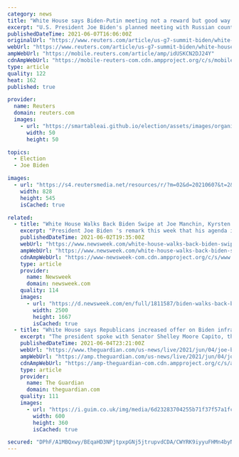 ```yaml
---
category: news
title: "White House says Biden-Putin meeting not a reward but good way to manage ties"
excerpt: "U.S. President Joe Biden's planned meeting with Russian counterpart Vladimir Putin is not a \"reward\" for Putin but instead the most effective way to hear directly from him to understand and manage the differences between Washington and Moscow,"
publishedDateTime: 2021-06-07T16:06:00Z
originalUrl: "https://www.reuters.com/article/us-g7-summit-biden/white-house-says-biden-putin-meeting-not-a-reward-but-good-way-to-manage-ties-idUSKCN2DJ24Y"
webUrl: "https://www.reuters.com/article/us-g7-summit-biden/white-house-says-biden-putin-meeting-not-a-reward-but-good-way-to-manage-ties-idUSKCN2DJ24Y"
ampWebUrl: "https://mobile.reuters.com/article/amp/idUSKCN2DJ24Y"
cdnAmpWebUrl: "https://mobile-reuters-com.cdn.ampproject.org/c/s/mobile.reuters.com/article/amp/idUSKCN2DJ24Y"
type: article
quality: 122
heat: 162
published: true

provider:
  name: Reuters
  domain: reuters.com
  images:
    - url: "https://smartableai.github.io/election/assets/images/organizations/reuters.com-50x50.jpg"
      width: 50
      height: 50

topics:
  - Election
  - Joe Biden

images:
  - url: "https://s4.reutersmedia.net/resources/r/?m=02&d=20210607&t=2&i=1564817374&w=&fh=545px&fw=&ll=&pl=&sq=&r=LYNXNPEH56158"
    width: 828
    height: 545
    isCached: true

related:
  - title: "White House Walks Back Biden Swipe at Joe Manchin, Kyrsten Sinema, Calls Them 'Good Partners'"
    excerpt: "President Joe Biden 's remark this week that his agenda is being thwarted, in part, because of \"two [Democratic] members of the Senate who vote more with my Republican friends\" was never intended to be a criticism of conservative Democratic Senators Joe Manchin and Kyrsten Sinema,"
    publishedDateTime: 2021-06-02T19:35:00Z
    webUrl: "https://www.newsweek.com/white-house-walks-back-biden-swipe-joe-manchin-kyrsten-sinema-calls-them-good-partners-1596980"
    ampWebUrl: "https://www.newsweek.com/white-house-walks-back-biden-swipe-joe-manchin-kyrsten-sinema-calls-them-good-partners-1596980?amp=1"
    cdnAmpWebUrl: "https://www-newsweek-com.cdn.ampproject.org/c/s/www.newsweek.com/white-house-walks-back-biden-swipe-joe-manchin-kyrsten-sinema-calls-them-good-partners-1596980?amp=1"
    type: article
    provider:
      name: Newsweek
      domain: newsweek.com
    quality: 114
    images:
      - url: "https://d.newsweek.com/en/full/1811587/biden-walks-back-biden-sinema-slam.jpg"
        width: 2500
        height: 1667
        isCached: true
  - title: "White House says Republicans increased offer on Biden infrastructure deal by $50bn – as it happened"
    excerpt: "The president spoke with Senator Shelley Moore Capito, the lead Republican negotiator on the deal – get the latest"
    publishedDateTime: 2021-06-04T23:21:00Z
    webUrl: "https://www.theguardian.com/us-news/live/2021/jun/04/joe-biden-us-politics-covid-coronavirus-live-latest?page=with:block-60ba84448f082ac930aea9aa"
    ampWebUrl: "https://amp.theguardian.com/us-news/live/2021/jun/04/joe-biden-us-politics-covid-coronavirus-live-latest"
    cdnAmpWebUrl: "https://amp-theguardian-com.cdn.ampproject.org/c/s/amp.theguardian.com/us-news/live/2021/jun/04/joe-biden-us-politics-covid-coronavirus-live-latest"
    type: article
    provider:
      name: The Guardian
      domain: theguardian.com
    quality: 111
    images:
      - url: "https://i.guim.co.uk/img/media/6d23283704255b71f37f57a1fcb5c2fe60dc8cd4/0_119_3500_2100/master/3500.jpg?width=300&quality=45&auto=format&fit=max&dpr=2&s=561831e6ccd9fcd5523f7f24d9a7fad3"
        width: 600
        height: 360
        isCached: true

secured: "DPhF/A1MBQxwy/BEqaHD3NPjtpxpGNj5jtrupvdCDA/CWYRK9iyyuFHMn4byNwLIa3SQaoDIbDPU4KFPxC4tNkZx3o68Sa2jiZzls3p7SF/Su2GJQmDoYaetOqhDU5CHJ0dZnwF7tTWcblpIDu5076gCJEoaExpJwRmtuMaNJDsqkLYrviz2He7+2qCnHvE5JI0M2gRH3A3iv7LTrE6Jg/txMX5YV3GTPP9maSKBrtKyxY1aM4/H3e55GNK/ItHuYq32uBuTTV1sDnZParvjNd0N5k6KDRApG6H7MCvXLts0bwHIP+t27d7BBsKkkcURbgMCI7V6EH8Y5tnlqkW6mK091EELDNUDVXmVz/9zObg=;WyQCLGHpADruXtKouzYg4w=="
---
```


